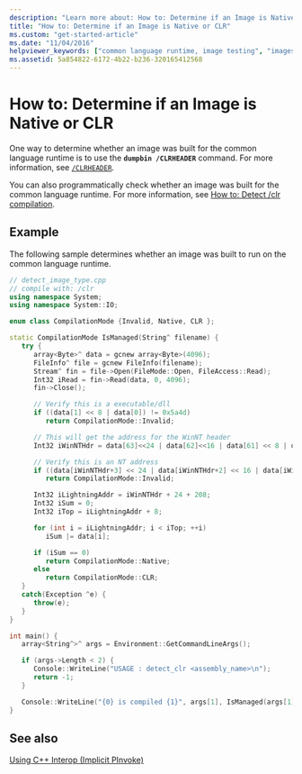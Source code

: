 ```yaml
---
description: "Learn more about: How to: Determine if an Image is Native or CLR"
title: "How to: Determine if an Image is Native or CLR"
ms.custom: "get-started-article"
ms.date: "11/04/2016"
helpviewer_keywords: ["common language runtime, image testing", "images [C++], CLR verification", "/clr compiler option [C++], detecting use in compilation", "common language runtime, /clr compiler option"]
ms.assetid: 5a854822-6172-4b22-b236-320165412568
---
```

# How to: Determine if an Image is Native or CLR

One way to determine whether an image was built for the common language runtime is to use the **`dumpbin /CLRHEADER`** command. For more information, see [`/CLRHEADER`](../build/reference/clrheader.md).

You can also programmatically check whether an image was built for the common language runtime. For more information, see [How to: Detect /clr compilation](../dotnet/how-to-detect-clr-compilation.md).

## Example

The following sample determines whether an image was built to run on the common language runtime.

```cpp
// detect_image_type.cpp
// compile with: /clr
using namespace System;
using namespace System::IO;

enum class CompilationMode {Invalid, Native, CLR };

static CompilationMode IsManaged(String^ filename) {
   try {
      array<Byte>^ data = gcnew array<Byte>(4096);
      FileInfo^ file = gcnew FileInfo(filename);
      Stream^ fin = file->Open(FileMode::Open, FileAccess::Read);
      Int32 iRead = fin->Read(data, 0, 4096);
      fin->Close();

      // Verify this is a executable/dll
      if ((data[1] << 8 | data[0]) != 0x5a4d)
         return CompilationMode::Invalid;

      // This will get the address for the WinNT header
      Int32 iWinNTHdr = data[63]<<24 | data[62]<<16 | data[61] << 8 | data[60];

      // Verify this is an NT address
      if ((data[iWinNTHdr+3] << 24 | data[iWinNTHdr+2] << 16 | data[iWinNTHdr+1] << 8 | data[iWinNTHdr]) != 0x00004550)
         return CompilationMode::Invalid;

      Int32 iLightningAddr = iWinNTHdr + 24 + 208;
      Int32 iSum = 0;
      Int32 iTop = iLightningAddr + 8;

      for (int i = iLightningAddr; i < iTop; ++i)
         iSum |= data[i];

      if (iSum == 0)
         return CompilationMode::Native;
      else
         return CompilationMode::CLR;
   }
   catch(Exception ^e) {
      throw(e);
   }
}

int main() {
   array<String^>^ args = Environment::GetCommandLineArgs();

   if (args->Length < 2) {
      Console::WriteLine("USAGE : detect_clr <assembly_name>\n");
      return -1;
   }

   Console::WriteLine("{0} is compiled {1}", args[1], IsManaged(args[1]));
}
```

## See also

[Using C++ Interop (Implicit PInvoke)](../dotnet/using-cpp-interop-implicit-pinvoke.md)
